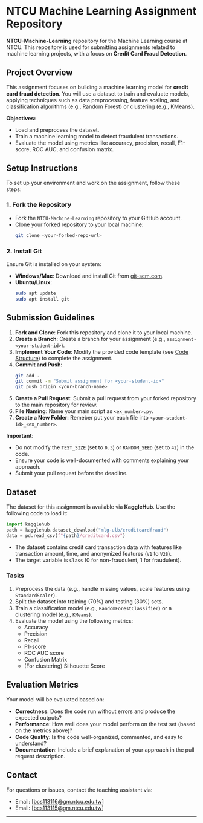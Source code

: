 # NTCU Machine Learning Assignment Repository
**NTCU-Machine-Learning** repository for the Machine Learning course at NTCU. 
This repository is used for submitting assignments related to machine learning projects, with a focus on **Credit Card Fraud Detection**.

## Project Overview
This assignment focuses on building a machine learning model for **credit card fraud detection**. 
You will use a dataset to train and evaluate models, applying techniques such as data preprocessing, feature scaling, and classification algorithms (e.g., Random Forest) or clustering (e.g., KMeans).

**Objectives:**
- Load and preprocess the dataset.
- Train a machine learning model to detect fraudulent transactions.
- Evaluate the model using metrics like accuracy, precision, recall, F1-score, ROC AUC, and confusion matrix.

## Setup Instructions
To set up your environment and work on the assignment, follow these steps:

### 1. Fork the Repository
- Fork the `NTCU-Machine-Learning` repository to your GitHub account.
- Clone your forked repository to your local machine:
  ```bash
  git clone <your-forked-repo-url>
  ```

### 2. Install Git
Ensure Git is installed on your system:
- **Windows/Mac**: Download and install Git from [git-scm.com](https://git-scm.com).
- **Ubuntu/Linux**:
  ```bash
  sudo apt update
  sudo apt install git
  ```

## Submission Guidelines
1. **Fork and Clone**: Fork this repository and clone it to your local machine.
2. **Create a Branch**: Create a branch for your assignment (e.g., `assignment-<your-student-id>`).
3. **Implement Your Code**: Modify the provided code template (see [Code Structure](#code-structure)) to complete the assignment.
4. **Commit and Push**:
   ```bash
   git add .
   git commit -m "Submit assignment for <your-student-id>"
   git push origin <your-branch-name>
   ```
5. **Create a Pull Request**: Submit a pull request from your forked repository to the main repository for review.
6. **File Naming**: Name your main script as `<ex_number>.py`.
7. **Create a New Folder**: Remeber put your each file into `<your-student-id>_<ex_number>`.

**Important**:
- Do not modify the `TEST_SIZE` (set to `0.3`) or `RANDOM_SEED` (set to `42`) in the code.
- Ensure your code is well-documented with comments explaining your approach.
- Submit your pull request before the deadline.

## Dataset
The dataset for this assignment is available via **KaggleHub**. Use the following code to load it:
```python
import kagglehub
path = kagglehub.dataset_download("mlg-ulb/creditcardfraud")
data = pd.read_csv(f"{path}/creditcard.csv")
```

- The dataset contains credit card transaction data with features like transaction amount, time, and anonymized features (`V1` to `V28`).
- The target variable is `Class` (0 for non-fraudulent, 1 for fraudulent).

### Tasks
1. Preprocess the data (e.g., handle missing values, scale features using `StandardScaler`).
2. Split the dataset into training (70%) and testing (30%) sets.
3. Train a classification model (e.g., `RandomForestClassifier`) or a clustering model (e.g., `KMeans`).
4. Evaluate the model using the following metrics:
   - Accuracy
   - Precision
   - Recall
   - F1-score
   - ROC AUC score
   - Confusion Matrix
   - (For clustering) Silhouette Score

## Evaluation Metrics
Your model will be evaluated based on:
- **Correctness**: Does the code run without errors and produce the expected outputs?
- **Performance**: How well does your model perform on the test set (based on the metrics above)?
- **Code Quality**: Is the code well-organized, commented, and easy to understand?
- **Documentation**: Include a brief explanation of your approach in the pull request description.

## Contact
For questions or issues, contact the teaching assistant via:
- Email: [bcs113116@gm.ntcu.edu.tw]
- Email: [bcs113115@gm.ntcu.edu.tw]
---
